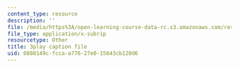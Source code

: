 ```yaml
---
content_type: resource
description: ''
file: /media/https%3A/open-learning-course-data-rc.s3.amazonaws.com/res-3-003-learn-to-build-your-own-videogame-with-the-unity-game-engine-and-microsoft-kinect-january-iap-2017/0888149cfccaa77627e015643cb120d6_xfbzRPUagPY.srt
file_type: application/x-subrip
resourcetype: Other
title: 3play caption file
uid: 0888149c-fcca-a776-27e0-15643cb120d6
---
```

